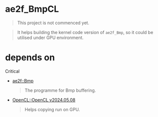 # ae2f_BmpCL
> This project is not commenced yet.

> It helps building the kernel code version of `ae2f_Bmp`,
> so it could be utilised under GPU environment.

# depends on
Critical
- [ae2f::Bmp](https://github.com/yuisanae2f/ae2f_Bmp)
    > The programme for Bmp buffering.
- [OpenCL::OpenCL v2024.05.08](https://github.com/KhronosGroup/OpenCL-SDK/releases/tag/v2024.05.08)
    > Helps copying run on GPU.